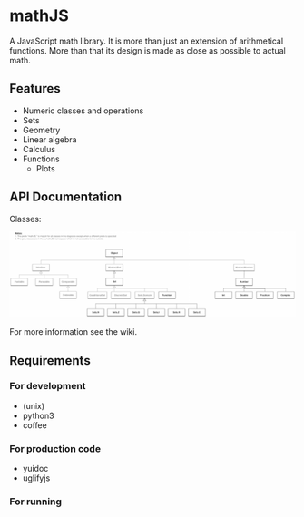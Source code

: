# mathJS

A JavaScript math library. It is more than just an extension of arithmetical functions.
More than that its design is made as close as possible to actual math.

## Features

- Numeric classes and operations
- Sets
- Geometry
- Linear algebra
- Calculus
- Functions
	- Plots

## API Documentation

Classes:

![image](class_diagram.png)

For more information see the wiki.

## Requirements

### For development

- (unix)
- python3
- coffee

### For production code

- yuidoc
- uglifyjs

### For running
